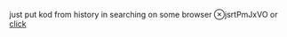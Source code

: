 just put kod from history in searching on some browser ⊗jsrtPmJxVO
or  [click](https://code.mu/en/javascript/framework/react/book/prime/jsx/variables/objects/)
